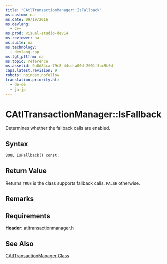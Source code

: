 ```yaml
---
title: "CAtlTransactionManager::IsFallback"
ms.custom: na
ms.date: 09/19/2016
ms.devlang: 
  - C++
ms.prod: visual-studio-dev14
ms.reviewer: na
ms.suite: na
ms.technology: 
  - devlang-cpp
ms.tgt_pltfrm: na
ms.topic: reference
ms.assetid: 9a0d84ca-79c8-44cd-a00d-2001f3bc9b0d
caps.latest.revision: 9
robots: noindex,nofollow
translation.priority.ht: 
  - de-de
  - ja-jp
---
```

# CAtlTransactionManager::IsFallback
Determines whether the fallback calls are enabled.  
  
## Syntax  
  
```  
BOOL IsFallback() const;  
```  
  
## Return Value  
 Returns `TRUE` is the class supports fallback calls. `FALSE` otherwise.  
  
## Remarks  
  
## Requirements  
 **Header:** atltransactionmanager.h  
  
## See Also  
 [CAtlTransactionManager Class](../vs140/CAtlTransactionManager-Class.md)